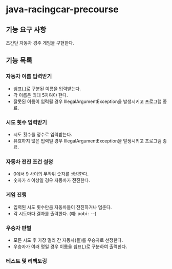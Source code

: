 # java-racingcar-precourse


## 기능 요구 사항
초간단 자동차 경주 게임을 구현한다.


## 기능 목록

### 자동차 이름 입력받기

- 쉼표(,)로 구분된 이름을 입력받는다.
- 각 이름은 최대 5자여야 한다.
- 잘못된 이름이 입력될 경우 IllegalArgumentException을 발생시키고 프로그램 종료.

### 시도 횟수 입력받기

- 시도 횟수를 정수로 입력받는다.
- 유효하지 않은 입력일 경우 IllegalArgumentException을 발생시키고 프로그램 종료.

### 자동차 전진 조건 설정

- 0에서 9 사이의 무작위 숫자를 생성한다.
- 숫자가 4 이상일 경우 자동차가 전진한다.

### 게임 진행

- 입력된 시도 횟수만큼 자동차들이 전진하거나 멈춘다.
- 각 시도마다 결과를 출력한다. (예: pobi : --)

### 우승자 판별

- 모든 시도 후 가장 멀리 간 자동차(들)를 우승자로 선정한다.
- 우승자가 여러 명일 경우 이름을 쉼표(,)로 구분하여 출력한다.

### 테스트 및 리팩토링